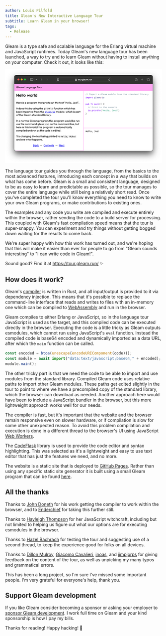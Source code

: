 ```yaml
---
author: Louis Pilfold
title: Gleam's New Interactive Language Tour
subtitle: Learn Gleam in your browser!
tags:
  - Release
---
```


Gleam is a type safe and scalable language for the Erlang virtual machine and
JavaScript runtimes. Today Gleam's new language tour has been launched, a way to
try and to learn Gleam without having to install anything on your computer.
Check it out, it looks like this:

<a href="https://tour.gleam.run/"><img alt="A Gleam project being created and compiled with dependencies from both targets" src="/images/news/gleams-new-interactive-language-tour/browser.png"></a>

The language tour guides you through the language, from the basics to the most
advanced features, introducing each concept in a way that builds on what has
come before. Gleam is a small and consistent language, designed to be as easy to
learn and predictable as possible, so the tour manages to cover the entire
language while still being a relatively short read. Once you've completed the
tour you'll know everything you need to know to write your own Gleam programs,
or make contributions to existing ones.

The examples and any code you write are compiled and execute entirely
within the browser, rather sending the code to a build server for processing.
This coupled with Gleam's fast compilation speed means that the tour is
super-snappy. You can experiment and try things without getting bogged down
waiting for the results to come back.

We're super happy with how this work has turned out, and we're hoping that this
will make it easier than ever for people to go from "Gleam sounds interesting"
to "I can write code in Gleam!".

Sound good? Find it at <https://tour.gleam.run/> ✨


## How does it work?

Gleam's [compiler][compiler] is written in Rust, and all input/output is
provided to it via dependency injection. This means that it's possible to
replace the command-line interface that reads and writes to files with an
in-memory one which can be compiled to [WebAssembly][wasm] and run in the
browser.

[compiler]: https://github.com/gleam-lang/gleam/
[wasm]: https://webassembly.org/

Gleam compiles to either Erlang or JavaScript, so in the language tour
JavaScript is used as the target, and this compiled code can be executed
directly in the browser. Executing the code is a little tricky as Gleam outputs
esmodules, which cannot run using JavaScript's `eval` function.
Instead the compiled code is base64 encoded and dynamically imported as a data
URL, after which the `main` function can be called.

```javascript
const encoded = btoa(unescape(encodeURIComponent(code)));
const module = await import("data:text/javascript;base64," + encoded);
module.main();
```

The other tricky part is that we need the code to be able to import and use
modules from the standard library. Compiled Gleam code uses relative paths to
import other Gleam modules. These paths get edited slightly in the tour to point
to where we have a precompiled copy of the standard library, which the browser can
download as needed. Another approach here would have been to include a
JavaScript bundler in the browser, but this more lightweight approach works well
for our needs.

The compiler is fast, but it's important that the website and the browser
remain responsive even on slower hardware, or if compilation is slow for some
other unexpected reason. To avoid this problem compilation and execution is done
in a different thread to the browser's UI using JavaScript [Web Workers][workers].

[workers]: https://developer.mozilla.org/en-US/docs/Web/API/Web_Workers_API/Using_web_workers

The [CodeFlask][codeflask] library is used to provide the code editor and syntax
highlighting. This was selected as it's a lightweight and easy to use text
editor that has just the features we need, and no more.

[codeflask]: https://kazzkiq.github.io/CodeFlask.js/

The website is a static site that is deployed to [GitHub Pages][pages]. Rather
than using any specific static site generator it is built using a small Gleam
program that can be found [here](https://github.com/gleam-lang/language-tour).

[pages]: https://pages.github.com/


## All the thanks

Thanks to [John Doneth](https://github.com/JohnDoneth) for his work getting the
compiler to work within the browser, and to
[Enderchief](https://github.com/Enderchief) for taking this further still.

Thanks to [Hayleigh Thompson](https://github.com/hayleigh-dot-dev/) for her
JavaScript witchcraft, including but not limited to helping us figure out what
our options are for executing esmodules in the browser.

Thanks to [Hazel Bachrach](https://github.com/hibachrach/) for testing the tour
and suggesting use of a second thread, to keep the experience good for folks on
all devices.

Thanks to [Dillon Mulroy](https://github.com/dmmulroy), [Giacomo Cavalieri](https://github.com/giacomocavalieri/), [inoas](https://github.com/inoas/), and [jimpjorps](https://github.com/hunkyjimpjorps/)
for giving feedback on the content of the tour, as well as unpicking my many
typos and grammatical errors.

This has been a long project, so I'm sure I've missed some important people. I'm
very grateful for everyone's help, thank you.

## Support Gleam development

If you like Gleam consider becoming a sponsor or asking your employer to
[sponsor Gleam development](https://github.com/sponsors/lpil). I work full time
on Gleam and your kind sponsorship is how I pay my bills.

Thanks for reading! Happy hacking! 💜
